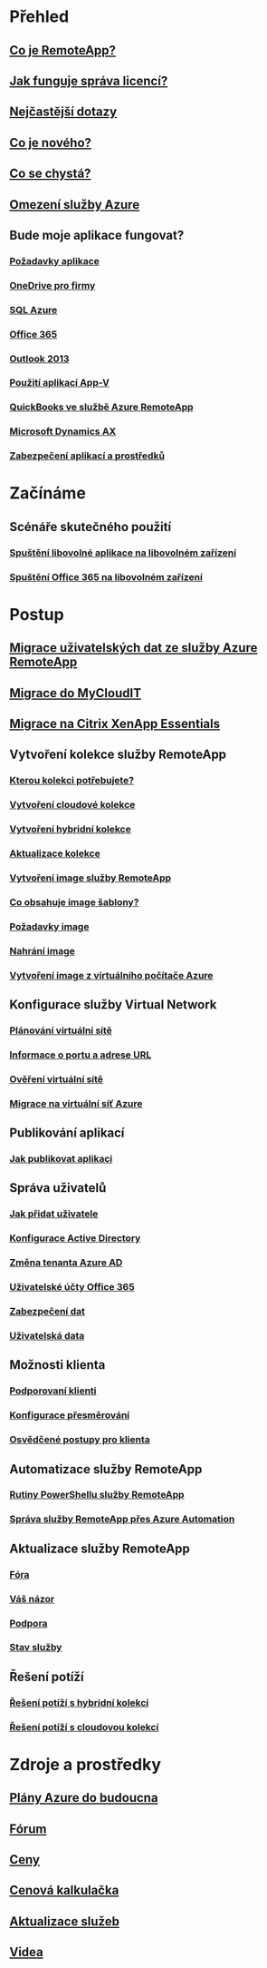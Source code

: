 # Přehled
## [Co je RemoteApp?](remoteapp-whatis.md)
## [Jak funguje správa licencí?](remoteapp-licensing.md)
## [Nejčastější dotazy](remoteapp-faq.md)
## [Co je nového?](remoteapp-whatsnew.md)
## [Co se chystá?](remoteapp-roadmap.md)
## [Omezení služby Azure](../azure-subscription-service-limits.md)
## Bude moje aplikace fungovat?
### [Požadavky aplikace](remoteapp-appreqs.md)
### [OneDrive pro firmy](remoteapp-onedrive.md)
### [SQL Azure](remoteapp-sql.md)
### [Office 365](remoteapp-o365.md)
### [Outlook 2013](remoteapp-outlook.md)
### [Použití aplikací App-V](remoteapp-appv.md)
### [QuickBooks ve službě Azure RemoteApp](remoteapp-quickbooks.md)
### [Microsoft Dynamics AX](https://mbs.microsoft.com/customersource/global/ax/learning/documentation/msdax2012r3azremappprg)
### [Zabezpečení aplikací a prostředků](remoteapp-secure.md)


# Začínáme
## Scénáře skutečného použití
### [Spuštění libovolné aplikace na libovolném zařízení](remoteapp-anyapp.md)
### [Spuštění Office 365 na libovolném zařízení](remoteapp-tutorial-o365anywhere.md)

# Postup

## [Migrace uživatelských dat ze služby Azure RemoteApp](remoteapp-migrate.md)
## [Migrace do MyCloudIT](remoteapp-migrate-mycloudit.md)
## [Migrace na Citrix XenApp Essentials](remoteapp-migrate-citrix.md)
## Vytvoření kolekce služby RemoteApp
### [Kterou kolekci potřebujete?](remoteapp-collections.md)
### [Vytvoření cloudové kolekce](remoteapp-create-cloud-deployment.md)
### [Vytvoření hybridní kolekce](remoteapp-create-hybrid-deployment.md)
### [Aktualizace kolekce](remoteapp-update.md)
### [Vytvoření image služby RemoteApp](remoteapp-imageoptions.md)
### [Co obsahuje image šablony?](remoteapp-images.md)
### [Požadavky image](remoteapp-imagereqs.md)
### [Nahrání image](remoteapp-uploadimage.md)
### [Vytvoření image z virtuálního počítače Azure](remoteapp-image-on-azurevm.md)
## Konfigurace služby Virtual Network
### [Plánování virtuální sítě](remoteapp-planvnet.md)
### [Informace o portu a adrese URL](remoteapp-ports.md)
### [Ověření virtuální sítě](remoteapp-vnet.md)
### [Migrace na virtuální síť Azure](remoteapp-migratevnet.md)
## Publikování aplikací
### [Jak publikovat aplikaci](remoteapp-publish.md)
## Správa uživatelů
### [Jak přidat uživatele](remoteapp-user.md)
### [Konfigurace Active Directory](remoteapp-ad.md)
### [Změna tenanta Azure AD](remoteapp-changetenant.md)
### [Uživatelské účty Office 365](remoteapp-o365user.md)
### [Zabezpečení dat](remoteapp-secureaccess.md)
### [Uživatelská data](remoteapp-upd.md)
## Možnosti klienta
### [Podporovaní klienti](remoteapp-clients.md)
### [Konfigurace přesměrování](remoteapp-redirection.md)
### [Osvědčené postupy pro klienta](remoteapp-clientbestpractices.md)
## Automatizace služby RemoteApp
### [Rutiny PowerShellu služby RemoteApp](remoteapp-tutorial-arawithpowershell.md)
### [Správa služby RemoteApp přes Azure Automation](automation-manage-remote-app.md)
## Aktualizace služby RemoteApp
### [Fóra](http://feedback.azure.com/forums/247748-azure-remoteapp)
### [Váš názor](http://feedback.azure.com/forums/247748-azure-remoteapp)
### [Podpora](https://azure.microsoft.com/support/plans/)
### [Stav služby](https://azure.microsoft.com/status/)
## Řešení potíží
### [Řešení potíží s hybridní kolekcí](remoteapp-hybridtrouble.md)
### [Řešení potíží s cloudovou kolekcí](remoteapp-cloudtrouble.md)

# Zdroje a prostředky
## [Plány Azure do budoucna](https://azure.microsoft.com/roadmap/)
## [Fórum](https://social.msdn.microsoft.com/Forums/home?forum=AzureRemoteApp)
## [Ceny](https://azure.microsoft.com/pricing/details/remoteapp/)
## [ Cenová kalkulačka](https://azure.microsoft.com/pricing/calculator/)
## [Aktualizace služeb](https://azure.microsoft.com/updates/?product=remoteapp)
## [Videa](https://azure.microsoft.com/documentation/videos/index/?services=remoteapp)
